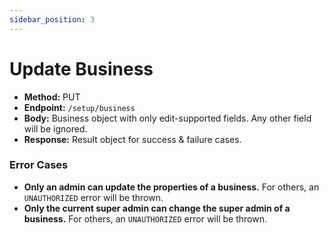 ```yaml
---
sidebar_position: 3
---
```

# Update Business
- **Method:** PUT  
- **Endpoint:** `/setup/business`  
- **Body:** Business object with only edit-supported fields. Any other field will be ignored.  
- **Response:** Result object for success & failure cases.

### Error Cases
- **Only an admin can update the properties of a business.** For others, an `UNAUTHORIZED` error will be thrown.
- **Only the current super admin can change the super admin of a business.** For others, an `UNAUTHORIZED` error will be thrown.